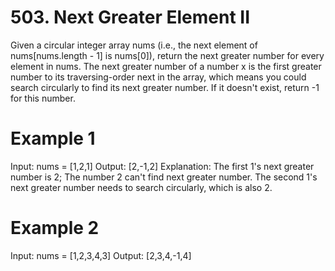 # 503. Next Greater Element II

Given a circular integer array nums (i.e., the next element of nums[nums.length - 1] is nums[0]), return the next greater number for every element in nums.
The next greater number of a number x is the first greater number to its traversing-order next in the array, which means you could search circularly to find its next greater number. If it doesn't exist, return -1 for this number.

# Example 1

Input: nums = [1,2,1]
Output: [2,-1,2]
Explanation: The first 1's next greater number is 2;
The number 2 can't find next greater number.
The second 1's next greater number needs to search circularly, which is also 2.

# Example 2

Input: nums = [1,2,3,4,3]
Output: [2,3,4,-1,4]
